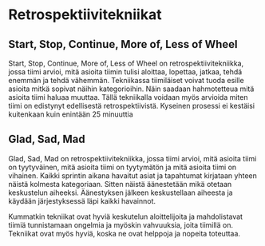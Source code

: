 # Retrospektiivitekniikat

## Start, Stop, Continue, More of, Less of Wheel

Start, Stop, Continue, More of, Less of Wheel on retrospektiivitekniikka, jossa tiimi arvioi, mitä asioita tiimin tulisi aloittaa, lopettaa, jatkaa, tehdä enemmän ja tehdä vähemmän. Tekniikassa tiimiläiset voivat tuoda esille asioita mitkä sopivat näihin kategorioihin. Näin saadaan hahmotetteua mitä asioita tiimi haluaa muuttaa. Tällä tekniikalla voidaan myös arvioida miten tiimi on edistynyt edellisestä retrospektiivistä. Kyseinen prosessi ei kestäisi kuitenkaan kuin enintään 25 minuuttia

## Glad, Sad, Mad

Glad, Sad, Mad on retrospektiivitekniikka, jossa tiimi arvioi, mitä asioita tiimi on tyytyväinen, mitä asioita tiimi on tyytymätön ja mitä asioita tiimi on vihainen. Kaikki sprintin aikana havaitut asiat ja tapahtumat kirjataan yhteen näistä kolmesta kategoriaan. Sitten näistä äänestetään mikä otetaan keskustelun aiheeksi. Äänestyksen jälkeen keskustellaan aiheesta ja käydään järjestyksessä läpi kaikki havainnot.

Kummatkin tekniikat ovat hyviä keskutelun aloittelijoita ja mahdolistavat tiimiä tunnistamaan ongelmia ja myöskin vahvuuksia, joita tiimillä on. Tekniikat ovat myös hyviä, koska ne ovat helppoja ja nopeita toteuttaa.


